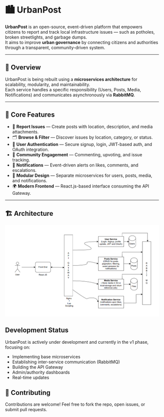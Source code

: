 # 🏙️ UrbanPost

**UrbanPost** is an open-source, event-driven platform that empowers citizens to report and track local infrastructure issues — such as potholes, broken streetlights, and garbage dumps.  
It aims to improve **urban governance** by connecting citizens and authorities through a transparent, community-driven system.

---

## 🚀 Overview
UrbanPost is being rebuilt using a **microservices architecture** for scalability, modularity, and maintainability.  
Each service handles a specific responsibility (Users, Posts, Media, Notifications) and communicates asynchronously via **RabbitMQ**.

---

## 🧩 Core Features
- 📍 **Report Issues** — Create posts with location, description, and media attachments.  
- 🗂 **Browse & Filter** — Discover issues by location, category, or status.  
- 🔐 **User Authentication** — Secure signup, login, JWT-based auth, and OAuth integration.  
- 💬 **Community Engagement** — Commenting, upvoting, and issue tracking.  
- 🔔 **Notifications** — Event-driven alerts on likes, comments, and escalations.  
- 🧠 **Modular Design** — Separate microservices for users, posts, media, and notifications.  
- 🌍 **Modern Frontend** — React.js-based interface consuming the API Gateway.

---

## 🏗️ Architecture

![UrbanPost Architecture](docs/architecture.png)


## Development Status

UrbanPost is actively under development and currently in the v1 phase, focusing on:
- Implementing base microservices
- Establishing inter-service communication (RabbitMQ)
- Building the API Gateway
- Admin/authority dashboards
- Real-time updates

## 🤝 Contributing

Contributions are welcome!
Feel free to fork the repo, open issues, or submit pull requests.
